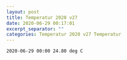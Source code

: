 ```yaml
---
layout: post
title: Temperatur 2020 v27
date: 2020-06-29 00:17:01
excerpt_separator: ""
categories: Temperatur 2020 v27 Temperatur
---
```

```
2020-06-29 00:00 24.80 deg C
```
